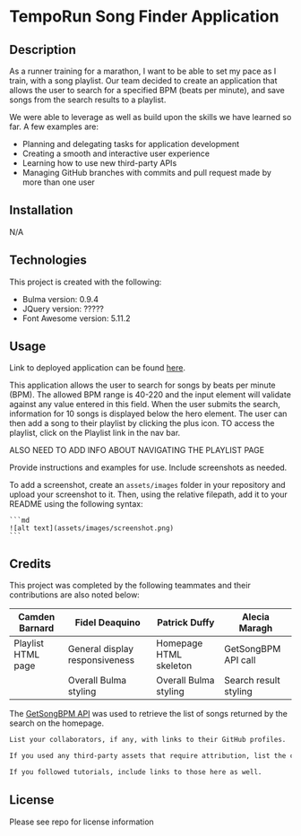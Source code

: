 # TempoRun Song Finder Application

## Description

As a runner training for a marathon, I want to be able to set my pace as I train, with a song playlist. Our team decided to create an application that allows the user to search for a specified BPM (beats per minute), and save songs from the search results to a playlist.

We were able to leverage as well as build upon the skills we have learned so far. A few examples are:
- Planning and delegating tasks for application development
- Creating a smooth and interactive user experience
- Learning how to use new third-party APIs
- Managing GitHub branches with commits and pull request made by more than one user

## Installation

N/A

## Technologies

This project is created with the following:

- Bulma version: 0.9.4
- JQuery version: ?????
- Font Awesome version: 5.11.2

## Usage

Link to deployed application can be found [here](https://amaragh.github.io/tempo-run-songfinder/).

This application allows the user to search for songs by beats per minute (BPM). The allowed BPM range is 40-220 and the input element will validate against any value entered in this field. When the user submits the search, information for 10 songs is displayed below the hero element. The user can then add a song to their playlist by clicking the plus icon. TO access the playlist, click on the Playlist link in the nav bar. 

ALSO NEED TO ADD INFO ABOUT NAVIGATING THE PLAYLIST PAGE


Provide instructions and examples for use. Include screenshots as needed.

To add a screenshot, create an `assets/images` folder in your repository and upload your screenshot to it. Then, using the relative filepath, add it to your README using the following syntax:

    ```md
    ![alt text](assets/images/screenshot.png)
    ```

## Credits

This project was completed by the following teammates and their contributions are also noted below:

| Camden Barnard | Fidel Deaquino | Patrick Duffy | Alecia Maragh |
| --- | --- | --- |--- |
|Playlist HTML page | General display responsiveness | Homepage HTML skeleton |GetSongBPM API call|
| |Overall Bulma styling |Overall Bulma styling |Search result styling|


The [GetSongBPM API](https://getsongbpm.com/) was used to retrieve the list of songs returned by the search on the homepage.


```md
List your collaborators, if any, with links to their GitHub profiles.

If you used any third-party assets that require attribution, list the creators with links to their primary web presence in this section.

If you followed tutorials, include links to those here as well.
```

## License

Please see repo for license information